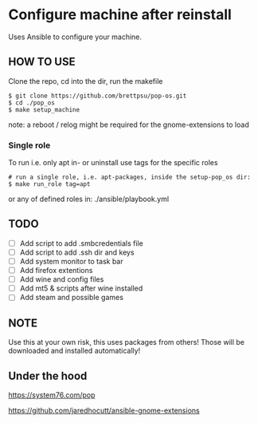 # Configure machine after reinstall

Uses Ansible to configure your machine.

## HOW TO USE
Clone the repo, cd into the dir, run the makefile
```
$ git clone https://github.com/brettpsu/pop-os.git 
$ cd ./pop_os
$ make setup_machine
```
note: a reboot / relog might be required for the gnome-extensions to load

### Single role
To run i.e. only apt in- or uninstall use tags for the specific roles
```
# run a single role, i.e. apt-packages, inside the setup-pop_os dir:
$ make run_role tag=apt
```
or any of defined roles in: ./ansible/playbook.yml

## TODO
- [ ] Add script to add .smbcredentials file
- [ ] Add script to add .ssh dir and keys
- [ ] Add system monitor to task bar
- [ ] Add firefox extentions
- [ ] Add wine and config files
- [ ] Add mt5 & scripts after wine installed
- [ ] Add steam and possible games

## NOTE
Use this at your own risk, this uses packages from others! Those will be downloaded and installed automatically!

## Under the hood

https://system76.com/pop

https://github.com/jaredhocutt/ansible-gnome-extensions
